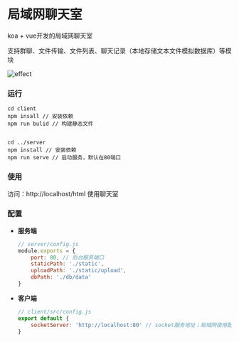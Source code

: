 # 局域网聊天室
koa + vue开发的局域网聊天室

支持群聊、文件传输、文件列表、聊天记录（本地存储文本文件模拟数据库）等模块

![effect](D:\study\socket\chat\readme\effect.png)



### 运行

```
cd client
npm insall // 安装依赖
npm run bulid // 构建静态文件


cd ../server
npm install // 安装依赖
npm run serve // 启动服务，默认在80端口

```

### 使用

 访问：http://localhost/html 使用聊天室

### 配置

* **服务端**

  ```javascript
  // server/config.js
  module.exports = {
      port: 80, // 后台服务端口
      staticPath: './static',
      uploadPath: './static/upload',
      dbPath: './db/data'
  }
  ```

  

* **客户端**

  ```javascript
  // client/src/config.js 
  export default {
      socketServer: 'http://localhost:80' // socket服务地址；局域网使用配置本机IP地址
  }
  ```

  

